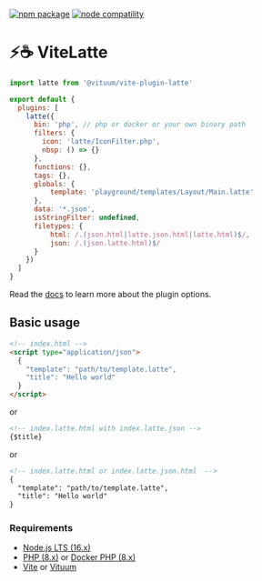 <a href="https://npmjs.com/package/vite-plugin-latte"><img src="https://img.shields.io/npm/v/vite-plugin-latte.svg" alt="npm package"></a>
<a href="https://nodejs.org/en/about/releases/"><img src="https://img.shields.io/node/v/vite-plugin-latte.svg" alt="node compatility"></a>

# ⚡️☕ ViteLatte

```js
import latte from '@vituum/vite-plugin-latte'

export default {
  plugins: [
    latte({
      bin: 'php', // php or docker or your own binary path
      filters: {
        icon: 'latte/IconFilter.php',
        nbsp: () => {}
      },
      functions: {},
      tags: {},
      globals: {
          template: 'playground/templates/Layout/Main.latte'
      },
      data: '*.json',
      isStringFilter: undefined,
      filetypes: {
          html: /.(json.html|latte.json.html|latte.html)$/,
          json: /.(json.latte.html)$/
      }
    })
  ]
}
```

Read the [docs](https://vituum.dev/config/integrations-options.html#vituum-latte) to learn more about the plugin options.

## Basic usage

```html
<!-- index.html -->
<script type="application/json">
  {
    "template": "path/to/template.latte",
    "title": "Hello world"
  }
</script>
```
or
```html
<!-- index.latte.html with index.latte.json -->
{$title}
```
or
```html
<!-- index.latte.html or index.latte.json.html  -->
{
  "template": "path/to/template.latte",
  "title": "Hello world"
}
```

### Requirements

- [Node.js LTS (16.x)](https://nodejs.org/en/download/)
- [PHP (8.x)](https://www.php.net/) or [Docker PHP (8.x)](https://hub.docker.com/_/php)
- [Vite](https://vitejs.dev/) or [Vituum](https://vituum.dev/)
